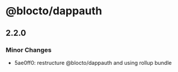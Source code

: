 # @blocto/dappauth

## 2.2.0

### Minor Changes

- 5ae0ff0: restructure @blocto/dappauth and using rollup bundle
